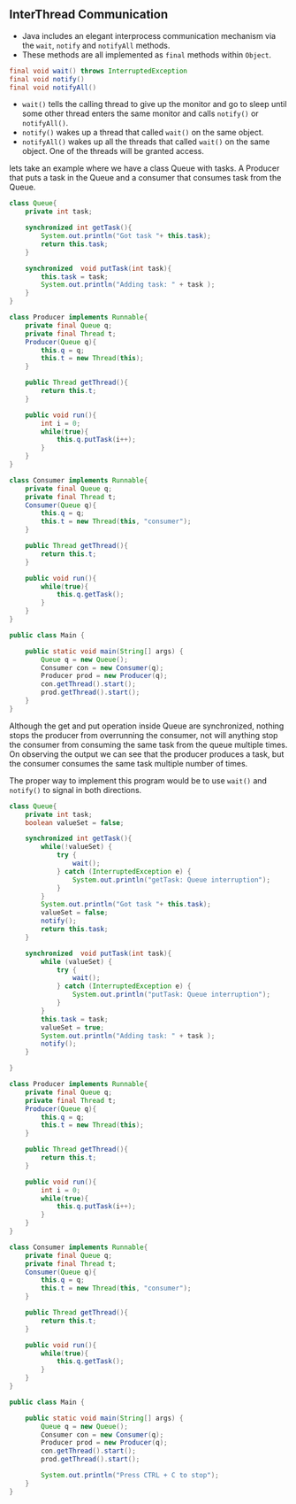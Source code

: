 ## InterThread Communication

- Java includes an elegant interprocess communication mechanism via the `wait`, `notify` and `notifyAll` methods.
- These methods are all implemented as `final` methods within `Object`.
```java
final void wait() throws InterruptedException 
final void notify()
final void notifyAll()
```
- `wait()` tells the calling thread to give up the monitor and go to sleep until some other thread enters the same monitor and calls `notify()` or `notifyAll()`.
- `notify()` wakes up a thread that called `wait()` on the same object.
- `notifyAll()` wakes up all the threads that called `wait()` on the same object. One of the threads will be granted access.

lets take an example where we have a class Queue with tasks. A Producer that puts a task in the Queue and a consumer that 
consumes task from the Queue.

```java
class Queue{
    private int task;

    synchronized int getTask(){
        System.out.println("Got task "+ this.task);
        return this.task;
    }

    synchronized  void putTask(int task){
        this.task = task;
        System.out.println("Adding task: " + task );
    }
}

class Producer implements Runnable{
    private final Queue q;
    private final Thread t;
    Producer(Queue q){
        this.q = q;
        this.t = new Thread(this);
    }

    public Thread getThread(){
        return this.t;
    }

    public void run(){
        int i = 0;
        while(true){
            this.q.putTask(i++);
        }
    }
}

class Consumer implements Runnable{
    private final Queue q;
    private final Thread t;
    Consumer(Queue q){
        this.q = q;
        this.t = new Thread(this, "consumer");
    }

    public Thread getThread(){
        return this.t;
    }

    public void run(){
        while(true){
            this.q.getTask();
        }
    }
}

public class Main {

    public static void main(String[] args) {
        Queue q = new Queue();
        Consumer con = new Consumer(q);
        Producer prod = new Producer(q);
        con.getThread().start();
        prod.getThread().start();
    }
}
```
Although the get and put operation inside Queue are synchronized, nothing stops the producer from overrunning the consumer, not will anything stop the consumer from consuming the
same task from the queue multiple times.
On observing the output we can see that the producer produces a task, but the consumer consumes the same task multiple number of times.

The proper way to implement this program would be to use `wait()` and `notify()` to signal in both directions.

```java
class Queue{
    private int task;
    boolean valueSet = false;

    synchronized int getTask(){
        while(!valueSet) {
            try {
                wait();
            } catch (InterruptedException e) {
                System.out.println("getTask: Queue interruption");
            }
        }
        System.out.println("Got task "+ this.task);
        valueSet = false;
        notify();
        return this.task;
    }

    synchronized  void putTask(int task){
        while (valueSet) {
            try {
                wait();
            } catch (InterruptedException e) {
                System.out.println("putTask: Queue interruption");
            }
        }
        this.task = task;
        valueSet = true;
        System.out.println("Adding task: " + task );
        notify();
    }

}

class Producer implements Runnable{
    private final Queue q;
    private final Thread t;
    Producer(Queue q){
        this.q = q;
        this.t = new Thread(this);
    }

    public Thread getThread(){
        return this.t;
    }

    public void run(){
        int i = 0;
        while(true){
            this.q.putTask(i++);
        }
    }
}

class Consumer implements Runnable{
    private final Queue q;
    private final Thread t;
    Consumer(Queue q){
        this.q = q;
        this.t = new Thread(this, "consumer");
    }

    public Thread getThread(){
        return this.t;
    }

    public void run(){
        while(true){
            this.q.getTask();
        }
    }
}

public class Main {

    public static void main(String[] args) {
        Queue q = new Queue();
        Consumer con = new Consumer(q);
        Producer prod = new Producer(q);
        con.getThread().start();
        prod.getThread().start();

        System.out.println("Press CTRL + C to stop");
    }
}
```
